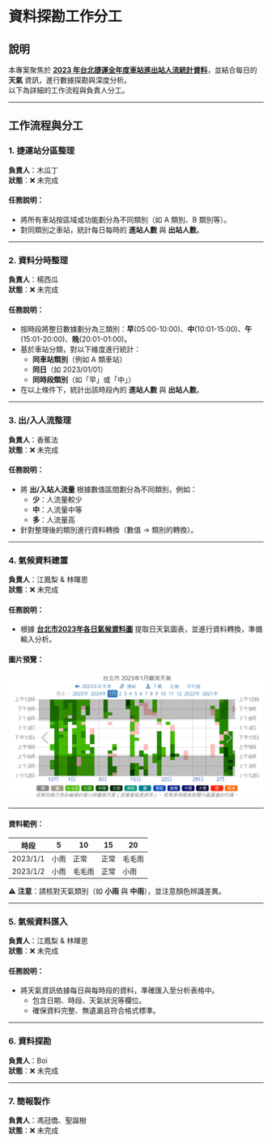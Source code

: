 # 資料探勘工作分工

## 說明

本專案聚焦於 **[2023 年台北捷運全年度車站進出站人流統計資料](./CSV/2023_TRTS.csv)**，並結合每日的 **天氣** 資訊，進行數據探勘與深度分析。  
以下為詳細的工作流程與負責人分工。

---

## 工作流程與分工

### 1. 捷運站分區整理  
**負責人**：木瓜丁  
**狀態**：❌ 未完成  

#### 任務說明：
- 將所有車站按區域或功能劃分為不同類別（如 A 類別、B 類別等）。
- 對同類別之車站，統計每日每時的 **進站人數** 與 **出站人數**。

---

### 2. 資料分時整理  
**負責人**：楊西瓜  
**狀態**：❌ 未完成

#### 任務說明：
- 按時段將整日數據劃分為三類別：**早**(05:00-10:00)、**中**(10:01-15:00)、**午**(15:01-20:00)、**晚**(20:01-01:00)。
- 基於車站分類，對以下維度進行統計：
  - **同車站類別**（例如 A 類車站）
  - **同日**（如 2023/01/01）
  - **同時段類別**（如「早」或「中」）
- 在以上條件下，統計出該時段內的 **進站人數** 與 **出站人數**。

---

### 3. 出/入人流整理  
**負責人**：香蕉法  
**狀態**：❌ 未完成  

#### 任務說明：
- 將 **出/入站人流量** 根據數值區間劃分為不同類別，例如：  
  - **少**：人流量較少  
  - **中**：人流量中等  
  - **多**：人流量高  
- 針對整理後的類別進行資料轉換（數值 -> 類別的轉換）。

---
### 4. 氣候資料建置  
**負責人**：江鳳梨 & 林暉恩  
**狀態**：❌ 未完成  

#### 任務說明：
- 根據 **[台北市2023年各日氣候資料圖](https://tw.weatherspark.com/h/m/137170/2023/1/%E5%8F%B0%E5%8C%97%E5%B8%82%E3%80%81%E5%8F%B0%E7%81%A32023%E5%B9%B41%E6%9C%88%E6%AD%B7%E5%8F%B2%E5%A4%A9%E6%B0%A3#Figures-ObservedWeather)** 提取日天氣圖表，並進行資料轉換，準備輸入分析。

#### 圖片預覽：
![2023年01月圖表](./images/01.jpg)

---

#### 資料範例：
| 時段      | 5         | 10        | 15        | 20        |
|-----------|-----------|-----------|-----------|-----------|
| 2023/1/1  | 小雨      | 正常      | 正常      | 毛毛雨    |
| 2023/1/2  | 小雨      | 毛毛雨    | 正常      | 小雨      |
  
⚠ **注意**：請核對天氣類別（如 **小雨** 與 **中雨**），並注意顏色辨識差異。

---

### 5. 氣候資料匯入  
**負責人**：江鳳梨 & 林暉恩  
**狀態**：❌ 未完成  

#### 任務說明：
- 將天氣資訊依據每日與每時段的資料，準確匯入至分析表格中。
  - 包含日期、時段、天氣狀況等欄位。
  - 確保資料完整、無遺漏且符合格式標準。

---
### 6. 資料探勘  
**負責人**：Boi  
**狀態**：❌ 未完成  

---
### 7. 簡報製作  
**負責人**：馮冠僑、聖誕樹  
**狀態**：❌ 未完成
